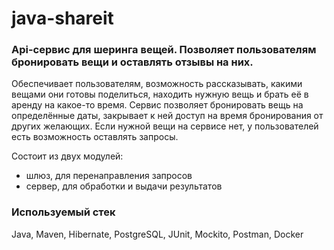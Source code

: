 # java-shareit

### Api-сервис для шеринга вещей. Позволяет пользователям бронировать вещи и оставлять отзывы на них.

Обеспечивает пользователям, возможность рассказывать, какими вещами они готовы поделиться, находить нужную вещь и брать её в аренду на какое-то время. 
Сервис позволяет бронировать вещь на определённые даты, закрывает к ней доступ на время бронирования от других желающих. Если нужной вещи на сервисе нет, у пользователей есть возможность оставлять запросы.

Состоит из двух модулей:  
- шлюз, для перенаправления запросов  
- сервер, для обработки и выдачи результатов  

### Используемый стек
Java, Maven, Hibernate, PostgreSQL, JUnit, Mockito, Postman, Docker




